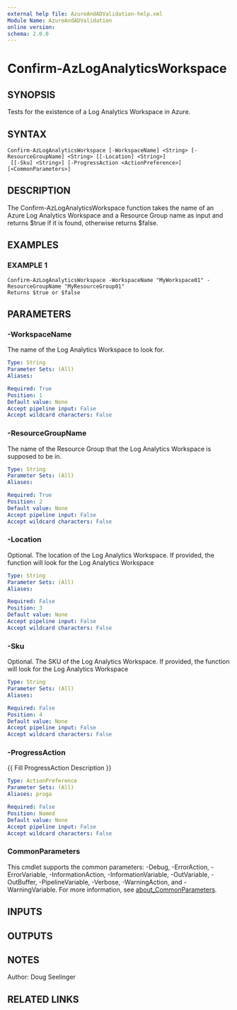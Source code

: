 ```yaml
---
external help file: AzureAndADValidation-help.xml
Module Name: AzureAndADValidation
online version:
schema: 2.0.0
---
```


# Confirm-AzLogAnalyticsWorkspace

## SYNOPSIS
Tests for the existence of a Log Analytics Workspace in Azure.

## SYNTAX

```
Confirm-AzLogAnalyticsWorkspace [-WorkspaceName] <String> [-ResourceGroupName] <String> [[-Location] <String>]
 [[-Sku] <String>] [-ProgressAction <ActionPreference>] [<CommonParameters>]
```

## DESCRIPTION
The Confirm-AzLogAnalyticsWorkspace function takes the name of an Azure Log Analytics Workspace and a Resource Group name
as input and returns $true if it is found, otherwise returns $false.

## EXAMPLES

### EXAMPLE 1
```
Confirm-AzLogAnalyticsWorkspace -WorkspaceName "MyWorkspace01" -ResourceGroupName "MyResourceGroup01"
Returns $true or $false
```

## PARAMETERS

### -WorkspaceName
The name of the Log Analytics Workspace to look for.

```yaml
Type: String
Parameter Sets: (All)
Aliases:

Required: True
Position: 1
Default value: None
Accept pipeline input: False
Accept wildcard characters: False
```

### -ResourceGroupName
The name of the Resource Group that the Log Analytics Workspace is supposed to be in.

```yaml
Type: String
Parameter Sets: (All)
Aliases:

Required: True
Position: 2
Default value: None
Accept pipeline input: False
Accept wildcard characters: False
```

### -Location
Optional. The location of the Log Analytics Workspace. If provided, the function will look for the Log Analytics 
Workspace

```yaml
Type: String
Parameter Sets: (All)
Aliases:

Required: False
Position: 3
Default value: None
Accept pipeline input: False
Accept wildcard characters: False
```

### -Sku
Optional. The SKU of the Log Analytics Workspace. If provided, the function will look for the Log Analytics Workspace

```yaml
Type: String
Parameter Sets: (All)
Aliases:

Required: False
Position: 4
Default value: None
Accept pipeline input: False
Accept wildcard characters: False
```

### -ProgressAction
{{ Fill ProgressAction Description }}

```yaml
Type: ActionPreference
Parameter Sets: (All)
Aliases: proga

Required: False
Position: Named
Default value: None
Accept pipeline input: False
Accept wildcard characters: False
```

### CommonParameters
This cmdlet supports the common parameters: -Debug, -ErrorAction, -ErrorVariable, -InformationAction, -InformationVariable, -OutVariable, -OutBuffer, -PipelineVariable, -Verbose, -WarningAction, and -WarningVariable. For more information, see [about_CommonParameters](http://go.microsoft.com/fwlink/?LinkID=113216).

## INPUTS

## OUTPUTS

## NOTES
Author: Doug Seelinger

## RELATED LINKS
